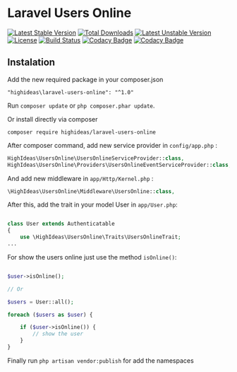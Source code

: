 # Laravel Users Online

[![Latest Stable Version](https://poser.pugx.org/highideas/laravel-users-online/v/stable)](https://packagist.org/packages/highideas/laravel-users-online) [![Total Downloads](https://poser.pugx.org/highideas/laravel-users-online/downloads)](https://packagist.org/packages/highideas/laravel-users-online) [![Latest Unstable Version](https://poser.pugx.org/highideas/laravel-users-online/v/unstable)](https://packagist.org/packages/highideas/laravel-users-online) [![License](https://poser.pugx.org/highideas/laravel-users-online/license)](https://packagist.org/packages/highideas/laravel-users-online)
[![Build Status](https://travis-ci.org/highideas/laravel-users-online.svg?branch=master)](https://travis-ci.org/highideas/laravel-users-online)
[![Codacy Badge](https://api.codacy.com/project/badge/grade/22e4eb8b71e14c24adccd8edbbd45682)](https://www.codacy.com/app/HighIdeas/laravel-users-online)
[![Codacy Badge](https://api.codacy.com/project/badge/coverage/22e4eb8b71e14c24adccd8edbbd45682)](https://www.codacy.com/app/HighIdeas/laravel-users-online)

## Instalation

Add the new required package in your composer.json

```
"highideas\laravel-users-online": "^1.0"
```
Run `composer update` or `php composer.phar update`.

Or install directly via composer

```
composer require highideas/laravel-users-online
```

After composer command, add new service provider in `config/app.php` :

```php
HighIdeas\UsersOnline\UsersOnlineServiceProvider::class,
HighIdeas\UsersOnline\Providers\UsersOnlineEventServiceProvider::class,
```

And add new middleware in `app/Http/Kernel.php` :

```php
\HighIdeas\UsersOnline\Middleware\UsersOnline::class,
```

After this, add the trait in your model User in `app/User.php`:

```php

class User extends Authenticatable
{
    use \HighIdeas\UsersOnline\Traits\UsersOnlineTrait;
...

```

For show the users online just use the method `isOnline()`:

```php

$user->isOnline();

// Or

$users = User::all();

foreach ($users as $user) {

    if ($user->isOnline()) {
        // show the user
    }
}

```


Finally run `php artisan vendor:publish` for add the namespaces

